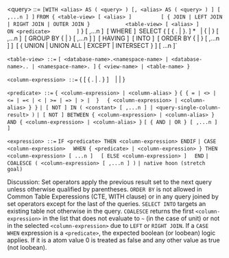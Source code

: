 \<query> ::=
`[WITH <alias> AS ( <query> ) [, <alias> AS ( <query> ) ] [ ,...n ] ]`
`FROM { <table-view> [ <alias> ]`
`         [ { JOIN | LEFT JOIN | RIGHT JOIN | OUTER JOIN }`
`           <table-view> [ <alias> ]`
`           ON <predicate>`
`         ]
`     } [ ,...n ]`
`[ WHERE <predicate> ]`
`SELECT { [ { <table-view>. | <alias> }. ] *`
`         | { <column-expression> | <column-alias> } [ ,...n ]`
`[ GROUP BY { <column-expression> | <column-alias> } [ ,...n ] ]`
`[ HAVING <predicate> ]`
`[ INTO <new-table> ]`
`[ ORDER BY { <column-expression> | <column-alias> } [ ,...n ] ]`
`[ { UNION | UNION ALL | EXCEPT | INTERSECT } <query> ] [ ...n ]`

`<table-view> ::=`
`[ <database-name>.<namespace-name> | <database-name>.. | <namespace-name>. ]`
`{ <view-name> | <table-name> }`

`<column-expression> ::=`
{ [ { <alias>. | <qualified-or-not-table-or-view-name>. } ] <column-name>`
` | <constant> | <expression> }

`<predicate> ::=`
`{ <column-expression> | <column-alias> }`
`{ { = | <> | <= | =< | < | >= | => | > |  }`
`  { <column-expression> | <column-alias> } }`
`| [ NOT ] IN ( <constant> [ ,...n ] | <query-single-column-result> )`
`| [ NOT ] BETWEEN { <column-expression> | <column-alias> }` 
`  AND { <column-expression> | <column-alias> }`
`[ { AND | OR } [ ,...n ] ]`

`<expression> ::=`
`IF <predicate> THEN <column-expression> ENDIF`
`| CASE <column-expression>`
`  WHEN { <predicate> | <column-expression> } THEN <column-expression> [ ...n ]`
`  [ ELSE <column-expression> ]`
`  END`
`| COALESCE ( <column-expression> [ ,...n ] )`
`| native hoon (stretch goal)`

Discussion:
Set operators apply the previous result set to the next query unless otherwise qualified by parentheses.
`ORDER BY` is not allowed in Common Table Experessions (CTE, WITH clause) or in any query joined by set operators except for the last of the queries.
`SELECT INTO` targets an existing table not otherwise in the query.
`COALESCE` returns the first `<column-expression>` in the list that does not evaluate to `~` (in the case of unit) or not in the selected `<column-expression>` due to `LEFT` or `RIGHT JOIN`.
If a `CASE WHEN` expression is a `<predicate>`, the expected boolean (or loobean) logic applies. If it is a <column-expression> atom value 0 is treated as false and any other value as true (not loobean).